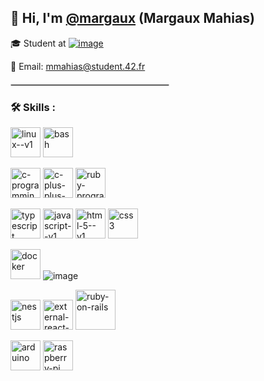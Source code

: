 <div>
  
## 👋 Hi, I'm [@margaux](https://github.com/margauxm-j) (Margaux Mahias)

🎓 Student at [![image](https://github.com/user-attachments/assets/db4e2932-e346-41f6-8c28-45fd2c73edf3)
](https://www.42.fr/)

📧 Email: [mmahias@student.42.fr](mailto:mmahias@student.42.fr)


<hr style="width:50%;border:0.5px solid #ccc;margin: 20px 0"> 


### 🛠 Skills :


  <img width="48" height="48" src="https://img.icons8.com/color/48/linux--v1.png" alt="linux--v1"/> <img width="48" height="48" src="https://img.icons8.com/doodle/48/bash.png" alt="bash"/>  
  

  <img width="48" height="48" src="https://img.icons8.com/fluency/48/c-programming.png" alt="c-programming"/> <img width="48" height="48" src="https://img.icons8.com/color/48/c-plus-plus-logo.png" alt="c-plus-plus-logo"/>  <img width="48" height="48" src="https://img.icons8.com/color/48/ruby-programming-language.png" alt="ruby-programming-language"/>

  
  <img width="48" height="48" src="https://img.icons8.com/color/48/typescript.png" alt="typescript"/> <img width="48" height="48" src="https://img.icons8.com/color/48/javascript--v1.png" alt="javascript--v1"/> <img width="48" height="48" src="https://img.icons8.com/color/48/html-5--v1.png" alt="html-5--v1"/> <img width="48" height="48" src="https://img.icons8.com/color/48/css3.png" alt="css3"/>
   
  
  
  <img width="48" height="48" src="https://img.icons8.com/color/48/docker.png" alt="docker"/>   ![image](https://github.com/user-attachments/assets/9aefba17-f643-42cf-a86c-e26fff7875b8)


  <img width="48" height="48" src="https://img.icons8.com/color/48/nestjs.png" alt="nestjs"/> <img width="48" height="48" src="https://img.icons8.com/external-tal-revivo-color-tal-revivo/48/external-react-a-javascript-library-for-building-user-interfaces-logo-color-tal-revivo.png" alt="external-react-a-javascript-library-for-building-user-interfaces-logo-color-tal-revivo"/>   <img width="64" height="64" src="https://img.icons8.com/windows/64/ruby-on-rails.png" alt="ruby-on-rails"/>


<img width="48" height="48" src="https://img.icons8.com/fluency/48/arduino.png" alt="arduino"/> <img width="48" height="48" src="https://img.icons8.com/color/48/raspberry-pi.png" alt="raspberry-pi"/>


</div>
